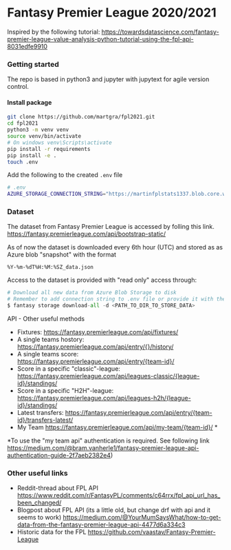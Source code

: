 # Fantasy Premier League 2020/2021

Inspired by the following tutorial:
https://towardsdatascience.com/fantasy-premier-league-value-analysis-python-tutorial-using-the-fpl-api-8031edfe9910

### Getting started

The repo is based in python3 and jupyter with jupytext for agile version control.

#### **Install package**

```bash
git clone https://github.com/martgra/fpl2021.git
cd fpl2021
python3 -m venv venv
source venv/bin/activate
# On windows venv\Scripts\activate
pip install -r requirements
pip install -e .
touch .env
```

Add the following to the created `.env` file

```bash
# .env
AZURE_STORAGE_CONNECTION_STRING="https://martinfplstats1337.blob.core.windows.net/fplstats"
```

### Dataset

The dataset from Fantasy Premier League is accessed by folling this link.
https://fantasy.premierleague.com/api/bootstrap-static/

As of now the dataset is downloaded every 6th hour (UTC) and stored as as Azure blob "snapshot" with the format

```
%Y-%m-%dT%H:%M:%SZ_data.json
```

Access to the dataset is provided with "read only" access through:

```python
# Download all new data from Azure Blob Storage to disk
# Remember to add connection string to .env file or provide it with the -c flag
$ fantasy storage download-all -d <PATH_TO_DIR_TO_STORE_DATA>
```

API - Other useful methods

- Fixtures: https://fantasy.premierleague.com/api/fixtures/
- A single teams hostory: https://fantasy.premierleague.com/api/entry/{}/history/
- A single teams score: https://fantasy.premierleague.com/api/entry/{team-id}/
- Score in a specific "classic"-league: https://fantasy.premierleague.com/api/leagues-classic/{league-id}/standings/
- Score in a specific "H2H"-league: https://fantasy.premierleague.com/api/leagues-h2h/{league-id}/standings/
- Latest transfers: https://fantasy.premierleague.com/api/entry/{team-id}/transfers-latest/
- My Team https://fantasy.premierleague.com/api/my-team/{team-id}/ \*

\*To use the "my team api" authentication is required. See following link
https://medium.com/@bram.vanherle1/fantasy-premier-league-api-authentication-guide-2f7aeb2382e4)

### Other useful links

- Reddit-thread about FPL API
  https://www.reddit.com/r/FantasyPL/comments/c64rrx/fpl_api_url_has_been_changed/
- Blogpost about FPL API (its a little old, but change drf with api and it seems to work)
  https://medium.com/@YourMumSaysWhat/how-to-get-data-from-the-fantasy-premier-league-api-4477d6a334c3
- Historic data for the FPL
  https://github.com/vaastav/Fantasy-Premier-League

